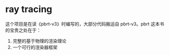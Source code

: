 # ray tracing

这个项目是在读《pbrt-v3》时编写的，大部分代码搬运自 pbrt-v3。pbrt 这本书的宝贵之处在于：

1. 完整的基于物理的渲染理论
2. 一个可行的渲染器框架
